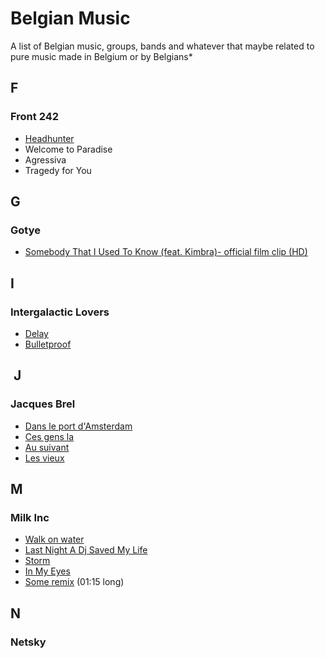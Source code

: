 # Belgian Music

A list of Belgian music, groups, bands and whatever that maybe related to pure music made in Belgium or by Belgians*

## F

### Front 242

- [Headhunter](http://www.youtube.com/watch?v=lPpUFBVSyWs)
- Welcome to Paradise
- Agressiva
- Tragedy for You

## G

### Gotye

- [Somebody That I Used To Know (feat. Kimbra)- official film clip (HD)](http://www.youtube.com/watch?v=8UVNT4wvIGY)

## I

### Intergalactic Lovers

-   [Delay](http://www.youtube.com/watch?v=WqmXqGSAD_c&feature=related)
-   [Bulletproof](http://www.youtube.com/watch?v=-P7oxS7uJxQ&feature=related)


##  J

### Jacques Brel

- [Dans le port d'Amsterdam](http://www.youtube.com/watch?v=n2kkr0e_dTQ)
- [Ces gens la](http://www.youtube.com/watch?v=mAo3sKvPzJk&feature=related)
- [Au suivant](http://www.youtube.com/watch?v=b3zlM7d69rA)
- [Les vieux](http://www.youtube.com/watch?v=s8WQkuN7t9w)

## M

### Milk Inc

- [Walk on water](http://www.youtube.com/watch?v=bW6PowAIAxg)
- [Last Night A Dj Saved My Life](http://www.youtube.com/watch?v=Q1Zw9lk-kdI)
- [Storm](http://www.youtube.com/watch?v=TgRQKE3n-WU)
- [In My Eyes](http://www.youtube.com/watch?v=wHqTHDoTS8E)
- [Some remix](http://www.youtube.com/watch?v=_-9ym91yOy8) (01:15 long)

## N

### Netsky
